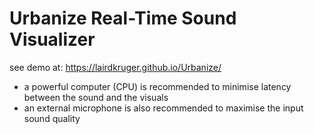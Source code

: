 # Urbanize Real-Time Sound Visualizer
see demo at: https://lairdkruger.github.io/Urbanize/

- a powerful computer (CPU) is recommended to minimise latency between the sound and the visuals
- an external microphone is also recommended to maximise the input sound quality
